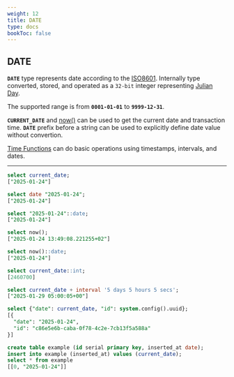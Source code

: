 ```yaml
---
weight: 12
title: DATE
type: docs
bookToc: false
---
```


## DATE

**`DATE`** type represents date according to the [ISO8601](https://en.wikipedia.org/wiki/ISO_8601).
Internally type converted, stored, and operated as a `32-bit` integer representing [Julian Day](https://en.wikipedia.org/wiki/Julian_day).

The supported range is from **`0001-01-01`** to **`9999-12-31`**.

**`CURRENT_DATE`** and [now()](/docs/sql/functions/time) can be used to get the current date and transaction time.
**`DATE`** prefix before a string can be used to explicitly define date value without convertion.

[Time Functions](/docs/sql/functions/time) can do basic operations using timestamps, intervals, and dates.

---

```SQL
select current_date;
["2025-01-24"]

select date "2025-01-24";
["2025-01-24"]

select "2025-01-24"::date;
["2025-01-24"]

select now();
["2025-01-24 13:49:08.221255+02"]

select now()::date;
["2025-01-24"]

select current_date::int;
[2460700]

select current_date + interval '5 days 5 hours 5 secs';
["2025-01-29 05:00:05+00"]

select {"date": current_date, "id": system.config().uuid};
[{
  "date": "2025-01-24",
  "id": "c86e5e6b-caba-0f78-4c2e-7cb13f5a588a"
}]
```

```SQL
create table example (id serial primary key, inserted_at date);
insert into example (inserted_at) values (current_date);
select * from example
[[0, "2025-01-24"]]
```
